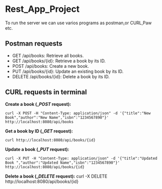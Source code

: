 # Rest_App_Project
To run the server we can use varios programs as postman,or CURL,Paw etc.

## Postman requests
- GET /api/books: Retrieve all books.
- GET /api/books/{id}: Retrieve a book by its ID.
- POST /api/books: Create a new book.
- PUT /api/books/{id}: Update an existing book by its ID.
- DELETE /api/books/{id}: Delete a book by its ID.
## CURL requests in terminal
**Create a book (__POST_ request):**
```
curl -X POST -H "Content-Type: application/json" -d '{"title":"New Book","author":"New Name","isbn":"1234567890"}' http://localhost:8080/api/books
```
**Get a book by ID (__GET_ request):**
```
curl http://localhost:8080/api/books/{id}
```
**Update a book (__PUT_ request):**
```
curl -X PUT -H "Content-Type: application/json" -d '{"title":"Updated Book ","author":"Updated Name","isbn":"1234567890"}' http://localhost:8080/api/books/{id}
```
**Delete a book (__DELETE_ request):**
curl -X DELETE http://localhost:8080/api/books/{id}
```
